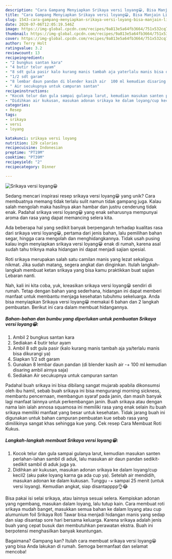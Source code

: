```yaml
---
description: "Cara Gampang Menyiapkan Srikaya versi loyang😀, Bisa Manjain Lidah"
title: "Cara Gampang Menyiapkan Srikaya versi loyang😀, Bisa Manjain Lidah"
slug: 1543-cara-gampang-menyiapkan-srikaya-versi-loyang-bisa-manjain-lidah
date: 2020-07-06T12:05:19.546Z
image: https://img-global.cpcdn.com/recipes/9a813e5a64fb3664/751x532cq70/srikaya-versi-loyang😀-foto-resep-utama.jpg
thumbnail: https://img-global.cpcdn.com/recipes/9a813e5a64fb3664/751x532cq70/srikaya-versi-loyang😀-foto-resep-utama.jpg
cover: https://img-global.cpcdn.com/recipes/9a813e5a64fb3664/751x532cq70/srikaya-versi-loyang😀-foto-resep-utama.jpg
author: Terry Holt
ratingvalue: 3.2
reviewcount: 13
recipeingredient:
- "2 bungkus santan kara"
- "4 butir telur ayam"
- "8 sdt gula pasir kalo kurang manis tambah aja yaterlalu manis bisa dikurangi ya"
- "1/2 sdt garam"
- "8 lembar daun pandan di blender kasih air  100 ml kemudian disaring ambil airnya saja"
- " Air secukupnya untuk campuran santan"
recipeinstructions:
- "Kocok telur dan gula sampai gulanya larut, kemudian masukan santen perlahan-lahan sambil di aduk, lalu masukan air daun pandan sedikit-sedikit sambil di aduk juga ya."
- "Didihkan air kukusan, masukan adonan srikaya ke dalam loyang/cup kecil2 (aku pake loyang karna ga ada cup ya). Setelah air mendidih, masukan adonan ke dalam kukusan. Tunggu -+ sampai 25 menit (untuk versi loyang). Kemudian angkat, siap disantapppp👌😂"
categories:
- Resep
tags:
- srikaya
- versi
- loyang

katakunci: srikaya versi loyang 
nutrition: 129 calories
recipecuisine: Indonesian
preptime: "PT19M"
cooktime: "PT39M"
recipeyield: "2"
recipecategory: Dinner

---
```



![Srikaya versi loyang😀](https://img-global.cpcdn.com/recipes/9a813e5a64fb3664/751x532cq70/srikaya-versi-loyang😀-foto-resep-utama.jpg)

Sedang mencari inspirasi resep srikaya versi loyang😀 yang unik? Cara membuatnya memang tidak terlalu sulit namun tidak gampang juga. Kalau salah mengolah maka hasilnya akan hambar dan justru cenderung tidak enak. Padahal srikaya versi loyang😀 yang enak seharusnya mempunyai aroma dan rasa yang dapat memancing selera kita.

Ada beberapa hal yang sedikit banyak berpengaruh terhadap kualitas rasa dari srikaya versi loyang😀, pertama dari jenis bahan, lalu pemilihan bahan segar, hingga cara mengolah dan menghidangkannya. Tidak usah pusing kalau ingin menyiapkan srikaya versi loyang😀 enak di rumah, karena asal sudah tahu triknya maka hidangan ini dapat menjadi sajian spesial.

Roti srikaya merupakan salah satu camilan manis yang lezat sekaligus nikmat. Jika sudah matang, segera angkat dan dinginkan. Itulah langkah-langkah membuat ketan srikaya yang bisa kamu praktikkan buat sajian Lebaran nanti.


Nah, kali ini kita coba, yuk, kreasikan srikaya versi loyang😀 sendiri di rumah. Tetap dengan bahan yang sederhana, hidangan ini dapat memberi manfaat untuk membantu menjaga kesehatan tubuhmu sekeluarga. Anda bisa menyiapkan Srikaya versi loyang😀 memakai 6 bahan dan 2 langkah pembuatan. Berikut ini cara dalam membuat hidangannya.

<!--inarticleads1-->

##### Bahan-bahan dan bumbu yang diperlukan untuk pembuatan Srikaya versi loyang😀:

1. Ambil 2 bungkus santan kara
1. Sediakan 4 butir telur ayam
1. Ambil 8 sdt gula pasir (kalo kurang manis tambah aja ya/terlalu manis bisa dikurangi ya)
1. Siapkan 1/2 sdt garam
1. Gunakan 8 lembar daun pandan (di blender kasih air -+ 100 ml kemudian disaring ambil airnya saja)
1. Sediakan  Air secukupnya untuk campuran santan


Padahal buah srikaya ini bisa dibilang sangat mujarab apabila dikonsumsi oleh ibu hamil, sebab buah srikaya ini bisa mengurangi morning sickness, membantu pencernaan, membangun syaraf pada janin, dan masih banyak lagi manfaat lainnya untuk perkembangan janin. Buah srikaya atau dengan nama lain ialah annosa squamosa ini memiliki rasa yang enak selain itu buah srikaya memiliki manfaat yang besar untuk kesehatan. Tidak jarang buah ini digunakan untuk bahan campuran pembuatan kue sebab rasa yang dimilikinya sangat khas sehingga kue yang. Cek resep Cara Membuat Roti Kukus. 

<!--inarticleads2-->

##### Langkah-langkah membuat Srikaya versi loyang😀:

1. Kocok telur dan gula sampai gulanya larut, kemudian masukan santen perlahan-lahan sambil di aduk, lalu masukan air daun pandan sedikit-sedikit sambil di aduk juga ya.
1. Didihkan air kukusan, masukan adonan srikaya ke dalam loyang/cup kecil2 (aku pake loyang karna ga ada cup ya). Setelah air mendidih, masukan adonan ke dalam kukusan. Tunggu -+ sampai 25 menit (untuk versi loyang). Kemudian angkat, siap disantapppp👌😂


Bisa pakai isi selai srikaya, atau lainnya sesuai selera. Kempiskan adonan yang ngembang, masukan dalam loyang, lalu tutup kain. Cara membuat roti srikaya mudah banget, masukkan semua bahan ke dalam loyang atau cup alumunium foil Srikaya Roti Tawar bisa menjadi hidangan manis yang sedap dan siap disantap sore hari bersama keluarga. Karena srikaya adalah jenis buah yang cepat busuk dan membutuhkan perawatan ekstra. Buah ini berpotensi menghasilkan banyak keuntungan. 

Bagaimana? Gampang kan? Itulah cara membuat srikaya versi loyang😀 yang bisa Anda lakukan di rumah. Semoga bermanfaat dan selamat mencoba!
